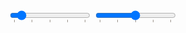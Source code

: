 <form action="">
    <div class="relative">
        <input class="w-full text-primary-300 [--slider-color:var(--color-light)] [--slider-thumb-hover-color:var(--color-primary)]" id="fromSlider" name="amount" type="range" value="10" min="0" step="5" max="100" list="values"/>
        <input class="w-full text-primary-300 [--slider-color:var(--color-light)] [--slider-thumb-hover-color:var(--color-primary)]" id="toSlider" name="amount" type="range" value="50" min="0" step="5" max="100" list="values"/>
        <datalist id="values" class="text-sm">
            <option value="0" label="0"></option>
            <option value="25" label="25"></option>
            <option value="50" label="50"></option>
            <option value="75" label="75"></option>
            <option value="100" label="100"></option>
        </datalist>
    </div>
</form>
